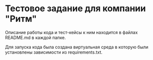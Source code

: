 # Тестовое задание для компании "Ритм"

Описание работы кода и тест-кейсы к ним находится в файлах README.md в каждой папке.

Для запуска кода была создана виртуальная среда в которую были установлены зависимости из requirements.txt.
